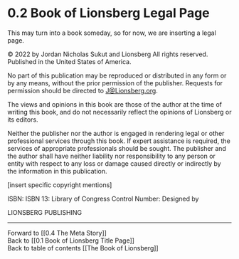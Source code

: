 # 0.2 Book of Lionsberg Legal Page
This may turn into a book someday, so for now, we are inserting a legal page. 

© 2022 by Jordan Nicholas Sukut and Lionsberg
All rights reserved.
Published in the United States of America.
 
No part of this publication may be reproduced or distributed in any form or by any means, without the prior permission of the publisher. Requests for permission should be directed to J@Lionsberg.org. 

The views and opinions in this book are those of the author at the time of writing this book, and do not necessarily reflect the opinions of Lionsberg or its editors.

Neither the publisher nor the author is engaged in rendering legal or other professional services through this book. If expert assistance is required, the services of appropriate professionals should be sought. The publisher and the author shall have neither liability nor responsibility to any person or entity with respect to any loss or damage caused directly or indirectly by the information in this publication.
 
[insert specific copyright mentions]

ISBN: 
ISBN 13: 
Library of Congress Control Number: 
Designed by 

LIONSBERG PUBLISHING 

___

Forward to [[0.4 The Meta Story]]  
Back to [[0.1 Book of Lionsberg Title Page]]  
Back to table of contents [[The Book of Lionsberg]]  